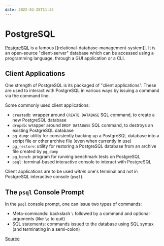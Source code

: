 ```yaml
---
date: 2022-03-25T11:35
---
```


PostgreSQL
==========

[PostgreSQL](https://www.postgresql.org/) is a famous
[[relational-database-management-system]]. It is an open-source
"client-server" database which can be accessed using a programming
language, through a GUI application or a CLI.

Client Applications
-------------------

One strength of PostgreSQL is its packaged of "client applications".
These are used to interact with PostgreSQL in various ways by issuing a
command via the command line.

Some commonly used client applications:

-   `createdb`: wrapper around `CREATE DATABASE` SQL command, to create
    a new PostgreSQL database
-   `dropdb`: wrapper around `DROP DATABASE` SQL command, to destroys an
    existing PostgreSQL database
-   `pg_dump`: utility for consistently backing up a PostgreSQL database
    into a script file or other archive file (even when currently in
    use)
-   `pg_restore`: utility for restoring a PostgreSQL database from an
    archive file created by `pg_dump`
-   `pg_bench`: program for running benchmark tests on PostgreSQL
-   `psql`: terminal-based interactive console to interact with
    PostgreSQL

Client applications are to be used *within* one's terminal and not in
PostgreSQL interactive console (`psql`).

The `psql` Console Prompt
-------------------------

In the `psql` console prompt, one can issue two types of commands:

-   Meta-commands: backslash `\` followed by a command and optional
    arguments (like `\q` to quit)
-   SQL statements: commands issued to the database using SQL syntax
    (and terminating in a semi-colon)

[Source](https://launchschool.com/books/sql/read/interacting_with_postgresql)
